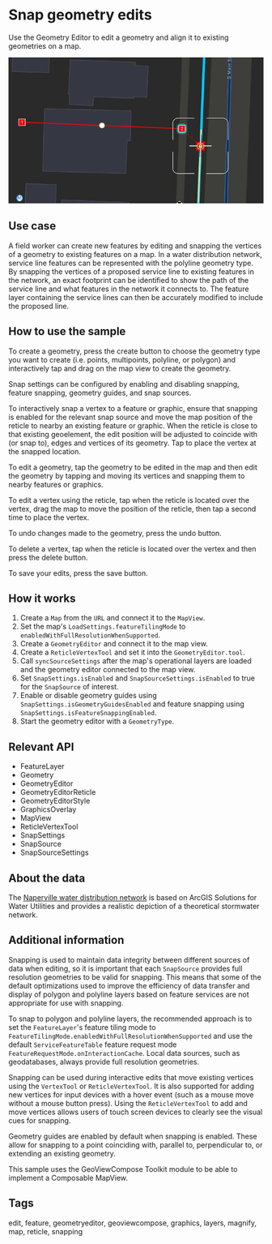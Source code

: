 # Snap geometry edits

Use the Geometry Editor to edit a geometry and align it to existing geometries on a map.

![Image of Snap geometry edits](snap-geometry-edits.png)

## Use case

A field worker can create new features by editing and snapping the vertices of a geometry to existing features on a map. In a water distribution network, service line features can be represented with the polyline geometry type. By snapping the vertices of a proposed service line to existing features in the network, an exact footprint can be identified to show the path of the service line and what features in the network it connects to. The feature layer containing the service lines can then be accurately modified to include the proposed line.

## How to use the sample

To create a geometry, press the create button to choose the geometry type you want to create (i.e. points, multipoints, polyline, or polygon) and interactively tap and drag on the map view to create the geometry.

Snap settings can be configured by enabling and disabling snapping, feature snapping, geometry guides, and snap sources.

To interactively snap a vertex to a feature or graphic, ensure that snapping is enabled for the relevant snap source and move the map position of the reticle to nearby an existing feature or graphic. When the reticle is close to that existing geoelement, the edit position will be adjusted to coincide with (or snap to), edges and vertices of its geometry. Tap to place the vertex at the snapped location.

To edit a geometry, tap the geometry to be edited in the map and then edit the geometry by tapping and moving its vertices and snapping them to nearby features or graphics.

To edit a vertex using the reticle, tap when the reticle is located over the vertex, drag the map to move the position of the reticle, then tap a second time to place the vertex.

To undo changes made to the geometry, press the undo button.

To delete a vertex, tap when the reticle is located over the vertex and then press the delete button.

To save your edits, press the save button.

## How it works

1. Create a `Map` from the `URL` and connect it to the `MapView`.
2. Set the map's `LoadSettings.featureTilingMode` to `enabledWithFullResolutionWhenSupported`.
3. Create a `GeometryEditor` and connect it to the map view.
4. Create a `ReticleVertexTool` and set it into the `GeometryEditor.tool`.
5. Call `syncSourceSettings` after the map's operational layers are loaded and the geometry editor connected to the map view.
6. Set `SnapSettings.isEnabled` and `SnapSourceSettings.isEnabled` to true for the `SnapSource` of interest.
7. Enable or disable geometry guides using `SnapSettings.isGeometryGuidesEnabled` and feature snapping using `SnapSettings.isFeatureSnappingEnabled`.
8. Start the geometry editor with a `GeometryType`.

## Relevant API

* FeatureLayer
* Geometry
* GeometryEditor
* GeometryEditorReticle
* GeometryEditorStyle
* GraphicsOverlay
* MapView
* ReticleVertexTool
* SnapSettings
* SnapSource
* SnapSourceSettings

## About the data

The [Naperville water distribution network](https://www.arcgis.com/home/item.html?id=b95fe18073bc4f7788f0375af2bb445e) is based on ArcGIS Solutions for Water Utilities and provides a realistic depiction of a theoretical stormwater network.

## Additional information

Snapping is used to maintain data integrity between different sources of data when editing, so it is important that each `SnapSource` provides full resolution geometries to be valid for snapping. This means that some of the default optimizations used to improve the efficiency of data transfer and display of polygon and polyline layers based on feature services are not appropriate for use with snapping.

To snap to polygon and polyline layers, the recommended approach is to set the `FeatureLayer`'s feature tiling mode to `FeatureTilingMode.enabledWithFullResolutionWhenSupported` and use the default `ServiceFeatureTable` feature request mode `FeatureRequestMode.onInteractionCache`. Local data sources, such as geodatabases, always provide full resolution geometries.

Snapping can be used during interactive edits that move existing vertices using the `VertexTool` or `ReticleVertexTool`. It is also supported for adding new vertices for input devices with a hover event (such as a mouse move without a mouse button press). Using the `ReticleVertexTool` to add and move vertices allows users of touch screen devices to clearly see the visual cues for snapping.

Geometry guides are enabled by default when snapping is enabled. These allow for snapping to a point coinciding with, parallel to, perpendicular to, or extending an existing geometry.

This sample uses the GeoViewCompose Toolkit module to be able to implement a Composable MapView.

## Tags

edit, feature, geometryeditor, geoviewcompose, graphics, layers, magnify, map, reticle, snapping
